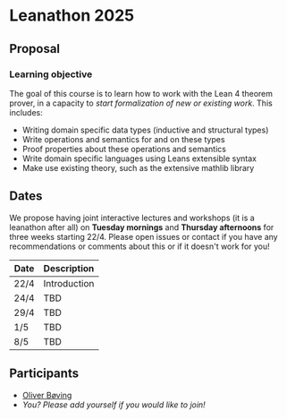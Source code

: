 # Leanathon 2025

## Proposal

### Learning objective

The goal of this course is to learn how to work with the Lean 4 theorem prover, in a capacity to _start formalization of new or existing work_. This includes:

- Writing domain specific data types (inductive and structural types)
- Write operations and semantics for and on these types
- Proof properties about these operations and semantics
- Write domain specific languages using Leans extensible syntax
- Make use existing theory, such as the extensive mathlib library

## Dates

We propose having joint interactive lectures and workshops (it is a leanathon after all) on **Tuesday mornings** and **Thursday afternoons** for three weeks starting 22/4. Please open issues or contact if you have any recommendations or comments about this or if it doesn't work for you!

| Date | Description  |
|------|--------------|
| 22/4 | Introduction |
| 24/4 | TBD          |
| 29/4 | TBD          |
|  1/5 | TBD          |
|  8/5 | TBD          |

## Participants

- [Oliver Bøving](oembo@dtu.dk)
- _You? Please add yourself if you would like to join!_
